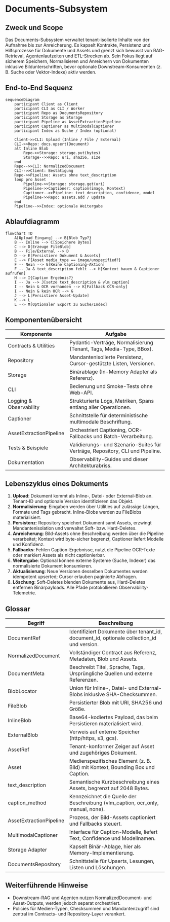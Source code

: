 # Documents-Subsystem

## Zweck und Scope
Das Documents-Subsystem verwaltet tenant-isolierte Inhalte von der Aufnahme bis zur Anreicherung. Es kapselt Kontrakte, Persistenz und Hilfsprozesse für Dokumente und Assets und grenzt sich bewusst von RAG-Retrieval, Agentenlaufzeiten und ETL-Strecken ab. Sein Fokus liegt auf sicherem Speichern, Normalisieren und Anreichern von Dokumenten inklusive Bildunterschriften, bevor optionale Downstream-Konsumenten (z. B. Suche oder Vektor-Indexe) aktiv werden.

## End-to-End Sequenz
```mermaid
sequenceDiagram
    participant Client as Client
    participant CLI as CLI / Worker
    participant Repo as DocumentsRepository
    participant Storage as Storage
    participant Pipeline as AssetExtractionPipeline
    participant Captioner as MultimodalCaptioner
    participant Index as Suche / Index (optional)

    Client->>CLI: Upload (Inline / File / External)
    CLI->>Repo: docs.upsert(Document)
    alt Inline Blob
        Repo->>Storage: storage.put(bytes)
        Storage-->>Repo: uri, sha256, size
    end
    Repo-->>CLI: NormalizedDocument
    CLI-->>Client: Bestätigung
    Repo->>Pipeline: Assets ohne text_description
    loop pro Asset
        Pipeline->>Storage: storage.get(uri)
        Pipeline->>Captioner: caption(image, Kontext)
        Captioner-->>Pipeline: text_description, confidence, model
        Pipeline->>Repo: assets.add / update
    end
    Pipeline-->>Index: optionale Weitergabe
```

## Ablaufdiagramm
```mermaid
flowchart TD
    A[Upload Eingang] --> B{Blob Typ?}
    B -- Inline --> C[Speichere Bytes]
    C --> D[Erzeuge FileBlob]
    B -- File/External --> D
    D --> E[Persistiere Dokument & Assets]
    E --> F{Asset media_type == image/unspecified?}
    F -- Nein --> G[Keine Captioning-Aktion]
    F -- Ja & text_description fehlt --> H[Kontext bauen & Captioner aufrufen]
    H --> I{Caption Ergebnis?}
    I -- Ja --> J[setze text_description & vlm_caption]
    I -- Nein & OCR vorhanden --> K[Fallback OCR-only]
    I -- Nein & kein OCR --> G
    J --> L[Persistiere Asset-Update]
    K --> L
    L --> M[Optionaler Export zu Suche/Index]
```

## Komponentenübersicht
| Komponente | Aufgabe |
| --- | --- |
| Contracts & Utilities | Pydantic-Verträge, Normalisierung (Tenant, Tags, Media-Type, BBox). |
| Repository | Mandantenisolierte Persistenz, Cursor-gestützte Listen, Versionen. |
| Storage | Binärablage (In-Memory Adapter als Referenz). |
| CLI | Bedienung und Smoke-Tests ohne Web-API. |
| Logging & Observability | Strukturierte Logs, Metriken, Spans entlang aller Operationen. |
| Captioner | Schnittstelle für deterministische multimodale Beschriftung. |
| AssetExtractionPipeline | Orchestriert Captioning, OCR-Fallbacks und Batch-Verarbeitung. |
| Tests & Beispiele | Validierungs- und Szenario-Suites für Verträge, Repository, CLI und Pipeline. |
| Dokumentation | Observability-Guides und dieser Architekturabriss. |

## Lebenszyklus eines Dokuments
1. **Upload**: Dokument kommt als Inline-, Datei- oder External-Blob an. Tenant-ID und optionale Version identifizieren das Objekt.
2. **Normalisierung**: Eingaben werden über Utilities auf zulässige Längen, Formate und Tags gebracht. Inline-Blobs werden zu FileBlobs materialisiert.
3. **Persistenz**: Repository speichert Dokument samt Assets, erzwingt Mandantenisolation und verwaltet Soft- bzw. Hard-Deletes.
4. **Anreicherung**: Bild-Assets ohne Beschreibung werden über die Pipeline verarbeitet; Kontext wird byte-sicher begrenzt, Captioner liefert Modelle und Konfidenz.
5. **Fallbacks**: Fehlen Caption-Ergebnisse, nutzt die Pipeline OCR-Texte oder markiert Assets als nicht captionierbar.
6. **Weitergabe**: Optional können externe Systeme (Suche, Indexer) das normalisierte Dokument konsumieren.
7. **Aktualisierung**: Neue Versionen desselben Dokumentes werden idempotent upserted; Cursor erlauben paginierte Abfragen.
8. **Löschung**: Soft-Deletes blenden Dokumente aus, Hard-Deletes entfernen Binärpayloads. Alle Pfade protokollieren Observability-Telemetrie.

## Glossar
| Begriff | Beschreibung |
| --- | --- |
| DocumentRef | Identifiziert Dokumente über tenant_id, document_id, optionale collection_id und version. |
| NormalizedDocument | Vollständiger Contract aus Referenz, Metadaten, Blob und Assets. |
| DocumentMeta | Beschreibt Titel, Sprache, Tags, Ursprüngliche Quellen und externe Referenzen. |
| BlobLocator | Union für Inline-, Datei- und External-Blobs inklusive SHA-Checksummen. |
| FileBlob | Persistierter Blob mit URI, SHA256 und Größe. |
| InlineBlob | Base64-kodiertes Payload, das beim Persistieren materialisiert wird. |
| ExternalBlob | Verweis auf externe Speicher (http/https, s3, gcs). |
| AssetRef | Tenant-konformer Zeiger auf Asset und zugehöriges Dokument. |
| Asset | Medienspezifisches Element (z. B. Bild) mit Kontext, Bounding Box und Caption. |
| text_description | Semantische Kurzbeschreibung eines Assets, begrenzt auf 2048 Bytes. |
| caption_method | Kennzeichnet die Quelle der Beschreibung (vlm_caption, ocr_only, manual, none). |
| AssetExtractionPipeline | Prozess, der Bild-Assets captioniert und Fallbacks steuert. |
| MultimodalCaptioner | Interface für Caption-Modelle, liefert Text, Confidence und Modellnamen. |
| Storage Adapter | Kapselt Binär-Ablage, hier als Memory-Implementierung. |
| DocumentsRepository | Schnittstelle für Upserts, Lesungen, Listen und Löschungen. |

## Weiterführende Hinweise
- Downstream-RAG und Agenten nutzen NormalizedDocument- und Asset-Outputs, werden jedoch separat orchestriert.
- Policies für Medien-Typen, Checksummen und Mandantenzugriff sind zentral im Contracts- und Repository-Layer verankert.
